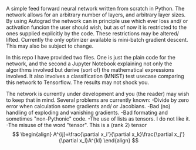A simple feed forward neural network written from scratch in Python. 
The network allows for an arbitrary number of layers, and arbitrary layer sizes. 
By using Autograd the network can in principle use which ever loss and/ or activation funcion the user should wish, but as of now it is restricted to the ones supplied explicitly by the code. These restrictions may be altered/ lifted.
Currently the only optimizer available is mini-batch gradient descent. This may also be subject to change.

In this repo I have provided two files. One is just the plain code for the network, and the second a Jupyter Notebook explaining not only the algorithms involved but derive (sort of) the mathematical expressions involved. It also involves a classification (MNIST) test usecase comparing this network to Tensorflow. The results may not shock you.

The network is currently under development and you (the reader) may wish to keep that in mind. Several problems are currently known:
  -Divide by zero error when calculation some gradients and/ or Jacobians.
  -Bad (no) handling of exploding and vanishing gradients.
  -Bad formating and sometimes "non-Pythonic" code. 
  -The use of lists as tensors. I do not like it.
  -The misuse of the word "tensor". This is a (rank 2) tensor
  $$
  \begin{align}
  A^{ij}=\frac{\partial x_i'}{\partial x_k}\frac{\partial x_j'}{\partial x_l}A^{kl}
  \end{align}
  $$
  
